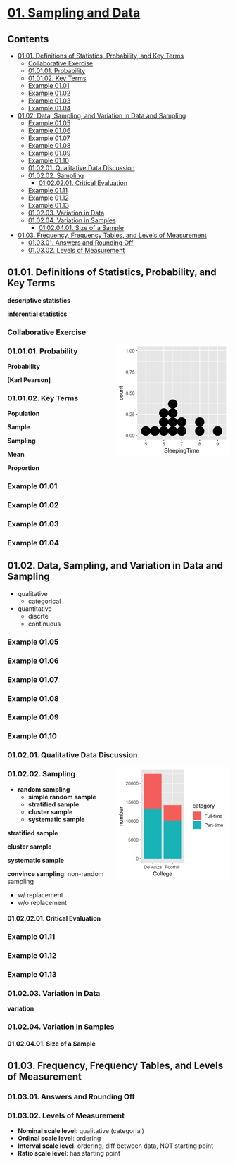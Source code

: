 <!--
Filename: 	note.md
Project: 	/Users/shume/Developer/stat/IntroductoryStatistics/01
Author: 	shumez <https://github.com/shumez>
Created: 	2019-05-25 13:21:6
Modified: 	2019-06-12 16:25:41
-----
Copyright (c) 2019 shumez
-->

# [01. Sampling and Data][01]

## Contents

* [01.01. Definitions of Statistics, Probability, and Key Terms][0101]
    * [Collaborative Exercise]
    * [01.01.01. Probability][010101]
    * [01.01.02. Key Terms][010102]
    * [Example 01.01][ex0101]
    * [Example 01.02][ex0102]
    * [Example 01.03][ex0103]
    * [Example 01.04][ex0104]
* [01.02. Data, Sampling, and Variation in Data and Sampling][0102]
    * [Example 01.05][ex0105]
    * [Example 01.06][ex0106]
    * [Example 01.07][ex0107]
    * [Example 01.08][ex0108]
    * [Example 01.09][ex0109]
    * [Example 01.10][ex0110]
    * [01.02.01. Qualitative Data Discussion][010201]
    * [01.02.02. Sampling][010202]
        * [01.02.02.01. Critical Evaluation][01020201]
    * [Example 01.11][ex0111]
    * [Example 01.12][ex0112]
    * [Example 01.13][ex0113]
    * [01.02.03. Variation in Data][010203]
    * [01.02.04. Variation in Samples][010204]
        * [01.02.04.01. Size of a Sample][01020401]
* [01.03. Frequency, Frequency Tables, and Levels of Measurement][0103]
    * [01.03.01. Answers and Rounding Off][010301]
    * [01.03.02. Levels of Measurement][010302]


## 01.01. Definitions of Statistics, Probability, and Key Terms

**descriptive statistics**

**inferential statistics**

### Collaborative Exercise

[![Fig.1.2][fig0102]][fig0102]

### 01.01.01. Probability

**Probability**

**[Karl Pearson]**


### 01.01.02. Key Terms

**Population**

**Sample**

**Sampling**

**Mean**

**Proportion**

### Example 01.01

### Example 01.02

### Example 01.03

### Example 01.04

## 01.02. Data, Sampling, and Variation in Data and Sampling

* qualitative
    * categorical
* quantitative
    * discrte
    * continuous


### Example 01.05

### Example 01.06

### Example 01.07

### Example 01.08

### Example 01.09

### Example 01.10

### 01.02.01. Qualitative Data Discussion

[![Fig.1.6][fig0106]][fig0106]

### 01.02.02. Sampling

* **random sampling**
    * **simple random sample**
    * **stratified sample**
    * **cluster sample**
    * **systematic sample**

**stratified sample**

**cluster sample**

**systematic sample**


**convince sampling**: non-random sampling

* w/ replacement
* w/o replacement


#### 01.02.02.01. Critical Evaluation

### Example 01.11

### Example 01.12
### Example 01.13


### 01.02.03. Variation in Data

**variation**


### 01.02.04. Variation in Samples

#### 01.02.04.01. Size of a Sample


## 01.03. Frequency, Frequency Tables, and Levels of Measurement

### 01.03.01. Answers and Rounding Off

### 01.03.02. Levels of Measurement

* **Nominal scale level**: qualitative (categorial)
* **Ordinal scale level**: ordering
* **Interval scale level**: ordering, diff between data, NOT starting point
* **Ratio scale level**: has starting point



##
[01]: https://cnx.org/contents/MBiUQmmY@23.30:2T34_25K@14/Introduction

[0101]: #0101_definitions_of_statistics_probability_and_key_terms
[Collaborative Exercise]: #collaborative_exercise
[010101]: #010101_probability
[010102]: #010102_key_terms
[ex0101]: #example_0101
[ex0102]: #example_0102
[ex0103]: #example_0103
[ex0104]: #example_0104

[0102]: #0102_data_sampling_and_variation_in_data_and_sampling
[ex0105]: #example_0105
[ex0106]: #example_0106
[ex0107]: #example_0107
[ex0108]: #example_0108
[ex0109]: #example_0109
[ex0110]: #example_0110
[010201]: #010201_qualitative_data_discussion
[010202]: #010202_sampling
[01020201]: #01020201_critical_evaluation
[ex0111]: #example_0111
[ex0112]: #example_0112
[ex0113]: #example_0113
[010203]: #010203_variation_in_data
[010204]: #010204_variation_in_samples
[01020401]: #01020401_size_of_a_sample

[0103]: #0103_frequency_frequency_tables_and_levels_of_measurement
[010301]: #010301_answers_and_rounding_off
[010302]: #010302_levels_of_measurement

<!-- ref -->

<!-- fig -->
[fig0102]: https://raw.githubusercontent.com/shumez/stat/master/IntroductoryStatistics/01/fig/0102.png
[fig0106]: https://raw.githubusercontent.com/shumez/stat/master/IntroductoryStatistics/01/fig/0106.png

<style type="text/css">
	img{width: 51%; float: right;}
</style>